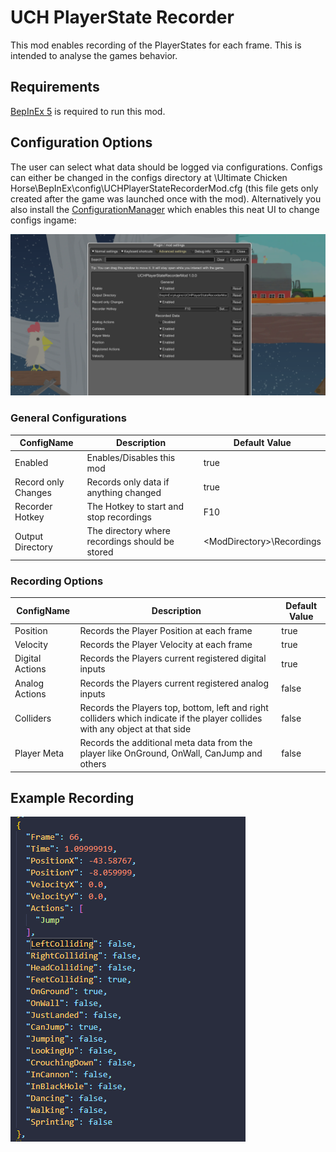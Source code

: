 # UCH PlayerState Recorder

This mod enables recording of the PlayerStates for each frame. This is intended to analyse the games behavior.

## Requirements

[BepInEx 5](https://github.com/BepInEx/BepInEx/releases) is required to run this mod.

## Configuration Options

The user can select what data should be logged via configurations.
Configs can either be changed in the configs directory at <your-steam-folder>\Ultimate Chicken Horse\BepInEx\config\UCHPlayerStateRecorderMod.cfg (this file gets only created after the game was launched once with the mod).
Alternatively you also install the [ConfigurationManager](https://github.com/BepInEx/BepInEx.ConfigurationManager) which enables this neat UI to change configs ingame:

![ConfigManager](Screenshots/Configurations.png)

### General Configurations
|ConfigName|Description|Default Value|
|----|----|----|
|Enabled|Enables/Disables this mod|true|
|Record only Changes|Records only data if anything changed|true|
|Recorder Hotkey|The Hotkey to start and stop recordings|F10|
|Output Directory|The directory where recordings should be stored|\<ModDirectory>\Recordings|

### Recording Options
|ConfigName|Description|Default Value|
|----|----|----|
|Position|Records the Player Position at each frame|true|
|Velocity|Records the Player Velocity at each frame|true|
|Digital Actions|Records the Players current registered digital inputs|true|
|Analog Actions|Records the Players current registered analog inputs|false|
|Colliders|Records the Players top, bottom, left and right colliders which indicate if the player collides with any object at that side|false|
|Player Meta|Records the additional meta data from the player like OnGround, OnWall, CanJump and others|false|


## Example Recording
![Example Recording](Screenshots/RecordedData.png)